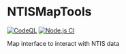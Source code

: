 # NTISMapTools
[![CodeQL](https://github.com/warerebel/NTISMapTools/actions/workflows/codeql-analysis.yml/badge.svg)](https://github.com/warerebel/NTISMapTools/actions/workflows/codeql-analysis.yml)
[![Node.js CI](https://github.com/warerebel/NTISMapTools/actions/workflows/node.js.yml/badge.svg)](https://github.com/warerebel/NTISMapTools/actions/workflows/node.js.yml)

Map interface to interact with NTIS data
